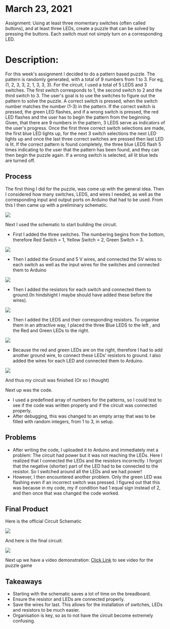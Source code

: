 # March 23, 2021
Assignment: Using at least three momentary switches (often called buttons), and at least three LEDs, create a puzzle that can be solved by pressing the buttons. 
Each switch must not simply turn on a corresponding LED.

# Description: 
For this week's assignment I decided to do a pattern based puzzle. The pattern is randomly generated, with a total of 9 numbers from 1 to 3. 
For eg, (1, 2, 3, 3, 2, 1, 3, 3, 3). For the circuit, I used a total of 5 LEDS and 3 switches. The first switch corresponds to 1, the second switch to 2 and the 
third switch to 3. The user's goal is to use the switches to figure out the pattern to solve the puzzle. A correct switch is pressed, when the switch number 
matches the number (1-3) in the pattern. If the correct switch is pressed, the green LED flashes, and if a wrong switch is pressed, the red LED flashes and the user has to begin the pattern from the beginning. Given, that there are 9 numbers in the pattern, 3 LEDS serve as indicators of the user's progress. Once the first three correct switch selections are made, the first blue LED lights up, for the next 3 switch selections the next LED lights up and once the last three correct switches are pressed then last LED is lit. If the correct pattern is found completely, the three blue LEDS flash 5 times indicating to the user that the pattern has been found, and they can then begin the puzzle again. If a wrong switch is selected, all lit blue leds are turned off.

## Process
The first thing I did for the puzzle, was come up with the general idea. Then I considered how many switches, LEDS, and wires I needed, as well as the corresponding input and output ports on Arduino that had to be used. From this I then came up with a preliminary schematic. 

![](images/schematicdraft.jpg)

Next I used the schematic to start building the circuit.

- First I added the three switches. The numbering begins from the bottom, therefore Red Switch = 1, Yellow Switch = 2, Green Switch = 3.

![](images/switches.jpg)

- Then I added the Ground and 5 V wires, and connected the 5V wires to each switch as well as the input wires for the switches and connected them to Arduino

![](images/switches2.jpg)

- Then I added the resistors for each switch and connected them to ground.(In hindshight I maybe should have added these before the wires).

![](images/switches3.jpg)

- Then I added the LEDS and their corresponding resistors. To organise them in an attractive way, I placed the three Blue LEDS to the left , and the Red and Green LEDs to the right. 

![](images/leds.jpg)

- Because the red and green LEDs are on the right, therefore I had to add another ground wire, to connect these LEDs' resistors to ground. I also added the wires for each LED and connected them to Arduino.

![](images/leds2.jpg)

And thus my circuit was finished (Or so I thought)

Next up was the code.
- I used a predefined array of numbers for the patterns, so I could test to see if the code was written properly and if the circuit was connected properly. 
- After debugging, this was changed to an empty array that was to be filled with random integers, from 1 to 3, in setup.  

## Problems
- After writing the code, I uploaded it to Arduino and immediately met a problem: The circuit had power but it was not reaching the LEDs. Here I realized that I connected the LEDs and the resistors incorrectly. I forgot that the negative (shorter) part of the LED had to be connected to the resistor. So I switched around all the LEDs and we had power!
- However, I then encountered another problem. Only the green LED was flashing even if an incorrect switch was pressed. I figured out that this was because in my code, my if condition had 1 equal sign instead of 2, and then once that was changed the code worked. 

## Final Product

Here is the official Circuit Schematic

![](images/schematic.jpg)

And here is the final circuit:

![](images/circuitfinal.jpg)

Next up we have a video demonstration:
[Click Link](https://youtu.be/xk6yf8KRF3Q) to see video for the puzzle game

## Takeaways
- Starting with the schematic saves a lot of time on the breadboard.
- Ensure the resistor and LEDs are connected properly.
- Save the wires for last. This allows for the installation of switches, LEDs and resistors to be much easier.
- Organisation is key, so as to not have the circuit become extremely confusing.

